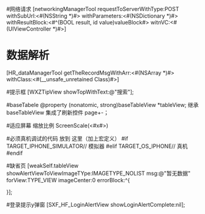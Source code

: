 
#网络请求
[networkingManagerTool requestToServerWithType:POST withSubUrl:<#(NSString *)#> withParameters:<#(NSDictionary *)#> withResultBlock:<#^(BOOL result, id value)valueBlock#> witnVC:<#(UIViewController *)#>]

# 数据解析
[HR_dataManagerTool getTheRecordMsgWithArr:<#(NSArray *)#>  withClass:<#(__unsafe_unretained Class)#>]

#提示框
[WXZTipView showTopWithText:@"搜索"];


#baseTabele
@property (nonatomic, strong)baseTableView *tableView;
继承baseTableView  集成了刷新控件 page+-；

#适应屏幕 缩放比例
ScreenScale(<#x#>)



#必须真机调试的代码 放到  这里（加上宏定义）
#if TARGET_IPHONE_SIMULATOR// 模拟器
#elif TARGET_OS_IPHONE// 真机
#endif

#缺省页
[weakSelf.tableView showAlertViewToViewImageTYpe:IMAGETYPE_NOLIST msg:@"暂无数据" forView:TYPE_VIEW imageCenter:0 errorBlock:^{

}];

#登录提示y弹窗
[SXF_HF_LoginAlertView showLoginAlertComplete:nil];

